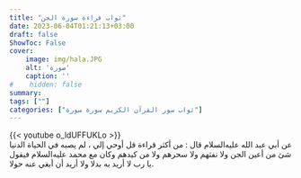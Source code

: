 ```yaml
---
title: "ثواب قراءة سورة الجن"
date: 2023-06-04T01:21:13+03:00
draft: false
ShowToc: False
cover:
    image: img/hala.JPG
    alt: 'صورة'
    caption: ''
#    hidden: false
summary: 
tags: [""]
categories: ["ثواب سور القرآن الكريم سورة سورة"]
---
```

{{< youtube o_ldUFFUKLo >}} 
<br>
عن أبي عبد الله عليه‌السلام قال : من
أكثر قراءة قل أوحي إلي ، لم يصبه في الحياة الدنيا شئ من أعين الجن
ولا نفثهم ولا سحرهم ولا من كيدهم وكان مع محمد عليه‌السلام فيقول يا رب لا
أريد به بدلا ولا أريد أن أبغي عنه حولا.

